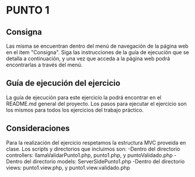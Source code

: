 # PUNTO 1

## Consigna
Las misma se encuentran dentro del menú de navegación de la página web en el item "Consigna". Siga las instrucciones de la guía de ejecución que se detalla a continuación, y una vez que acceda a la página web podrá encontrarlas a través del menú. 

## Guía de ejecución del ejercicio
La guía de ejecución para este ejercicio la podrá encontrar en el README.md general del proyecto. Los pasos para ejecutar el ejercicio son los mismos para todos los ejercicios del trabajo práctico.

## Consideraciones
Para la realización del ejercicio respetamos la estructura MVC proveida en clase. Los scripts y directorios que incluimos son: 
-Dentro del directorio controllers: llamaValidarPunto1.php, punto1.php, y puntoValidado.php
-Dentro del directorio models: ServerSidePunto1.php
-Dentro del directorio views: punto1.view.php, y punto1.view.validado.php
